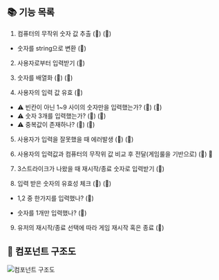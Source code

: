 ## 📚 기능 목록

1. 컴퓨터의 무작위 숫자 값 추출 (🔴) (🔵)

- 숫자를 string으로 변환 (🔴)

2. 사용자로부터 입력받기 (🔴)

3. 숫자를 배열화 (🔴) (🔵)

4. 사용자의 입력 값 유효 (🔵)

- ⚠️ 빈칸이 아닌 1~9 사이의 숫자만을 입력했는가? (🔴) (🔵)
- ⚠️ 숫자 3개를 입력했는가? (🔴) (🔵)
- ⚠️ 중복값이 존재하나? (🔴) (🔵)

5. 사용자가 입력을 잘못했을 때 에러발생 (🔴) (🔵)

6. 사용자의 입력값과 컴퓨터의 무작위 값 비교 후 전달(게임룰을 기반으로) (🔴) 🔵

7. 3스트라이크가 나왔을 때 재시작/종료 숫자로 입력받기 (🔴)

8. 입력 받은 숫자의 유효성 체크 (🔴) (🔵)

- 1,2 중 한가지를 입력했나? (🔵)

- 숫자를 1개만 입력했나? (🔵)

9. 유저의 재시작/종료 선택에 따라 게임 재시작 혹은 종료 (🔴)

## 📑 컴포넌트 구조도

![컴포넌트 구조도](../img/component.png)
